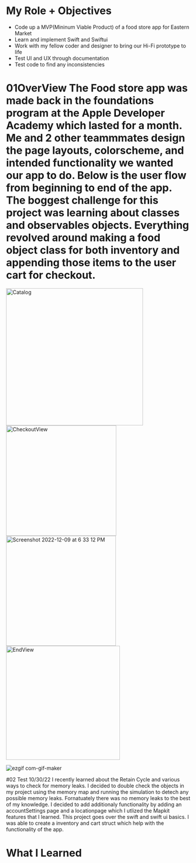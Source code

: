# My Role + Objectives

- Code up a MVP(Mininum Viable Product) of a food store app for Eastern Market
- Learn and implement Swift and Swiftui 
- Work with my fellow coder and designer to bring our Hi-Fi prototype to life
- Test UI and UX through documentation
- Test code to find any inconsistencies 


# 01OverView The Food store app was made back in the foundations program at the Apple Developer Academy which lasted for a month. Me and 2 other teammmates design the page layouts, colorscheme, and intended functionality we wanted our app to do. Below is the user flow from beginning to end of the app. The boggest challenge for this project was learning about classes and observables objects. Everything revolved around making a food object class  for both inventory and appending those items to the user cart for checkout.

<img width="374" alt="Catalog" src="https://user-images.githubusercontent.com/102773701/206812463-f7c2bbd5-275f-43ee-bf19-ff5f00e77472.png"> <img width="301" alt="CheckoutView" src="https://user-images.githubusercontent.com/102773701/206812474-1ff16d42-1f62-455d-bac2-b1447037b567.png"> <img width="300" alt="Screenshot 2022-12-09 at 6 33 12 PM" src="https://user-images.githubusercontent.com/102773701/206812559-119e165a-633a-4194-b1a6-28149ca02d31.png"> <img width="311" alt="EndView" src="https://user-images.githubusercontent.com/102773701/206812619-28ae9b60-4265-4c7b-a830-204e9bea0589.png">






![ezgif com-gif-maker](https://user-images.githubusercontent.com/102773701/206811404-601c0e37-14a5-4c46-8915-23c0f99d24f7.gif)





#02 Test
10/30/22
I recently learned about the Retain Cycle and various ways to check for memory leaks. I decided to double check the objects in my project using the memory map and running the simulation to detech any possible memory leaks. Fornatuately there was no memory leaks to the best of my knowledge. I decided to add additionaly functionality by adding an accountSettings page and a locationpage which I utlized the Mapkit features that I learned. This project goes over the swift and swift ui basics. I was able to create a inventory and cart struct which help with the functionality of the app.



# What I Learned
